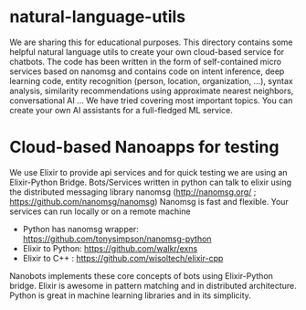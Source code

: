 # natural-language-utils
We are sharing this for educational purposes. This directory contains some helpful natural language utils to create your own cloud-based service for chatbots. The code has been written in the form of self-contained micro services based on nanomsg and contains code on intent inference, deep learning code, entity recognition (person, location, organization, ...), syntax analysis, similarity recommendations using approximate nearest neighbors, conversational AI ...  We have tried covering most important topics. You can create your own AI assistants for a full-fledged ML service.  

# Cloud-based Nanoapps for testing

We use Elixir to provide api services and for quick testing we are using an Elixir-Python Bridge. Bots/Services written in python can talk to elixir using the distributed messaging library nanomsg (http://nanomsg.org/ ; https://github.com/nanomsg/nanomsg)
Nanomsg is fast and flexible. Your services can run locally or on a remote machine
 * Python has nanomsg wrapper: https://github.com/tonysimpson/nanomsg-python
 * Elixir to Python: https://github.com/walkr/exns 
 * Elixir to C++ :  https://github.com/wisoltech/elixir-cpp 

Nanobots implements these core concepts of bots using Elixir-Python bridge. Elixir is awesome in pattern matching and in distributed architecture. Python is great in machine learning libraries and in its simplicity.
